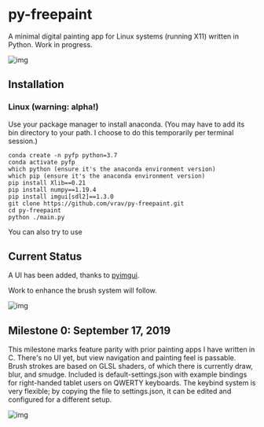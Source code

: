 # py-freepaint

A minimal digital painting app for Linux systems (running X11) written in Python. Work in progress.

![img](https://i.imgur.com/AjM06S0.png)

## Installation

### Linux (warning: alpha!)
Use your package manager to install anaconda. (You may have to add its bin directory to your path. I choose to do this temporarily per terminal session.)
```
conda create -n pyfp python=3.7
conda activate pyfp
which python (ensure it's the anaconda environment version)
which pip (ensure it's the anaconda environment version)
pip install Xlib==0.21
pip install numpy==1.19.4
pip install imgui[sdl2]==1.3.0
git clone https://github.com/vrav/py-freepaint.git
cd py-freepaint
python ./main.py
```
You can also try to use 

## Current Status

A UI has been added, thanks to [pyimgui](https://github.com/swistakm/pyimgui).

Work to enhance the brush system will follow.

![img](https://i.imgur.com/riw3Gri.png)

## Milestone 0: September 17, 2019

This milestone marks feature parity with prior painting apps I have written in C. There's no UI yet, but view navigation and painting feel is passable. Brush strokes are based on GLSL shaders, of which there is currently draw, blur, and smudge. Included is default-settings.json with example bindings for right-handed tablet users on QWERTY keyboards. The keybind system is very flexible; by copying the file to settings.json, it can be edited and configured for a different setup.

![img](https://i.imgur.com/finrNgp.png)

